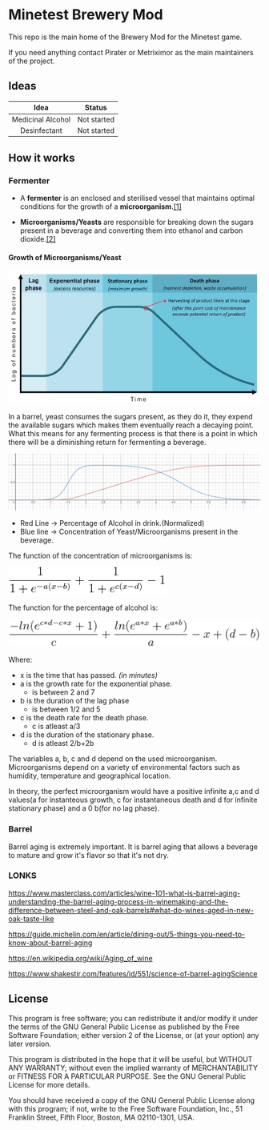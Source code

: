 # Minetest Brewery Mod

This repo is the main home of the Brewery Mod for the Minetest game.

If you need anything contact Pirater or Metriximor as the main maintainers of the project.

## Ideas

|Idea|Status|
|:---:|:---:|
|Medicinal Alcohol| Not started|
|Desinfectant|Not started|

## How it works

### Fermenter

* A **fermenter** is an enclosed and sterilised vessel that maintains optimal conditions for the growth of a **microorganism**.[[1]](https://ib.bioninja.com.au/options/untitled/b1-microbiology-organisms/fermenters.html)

* **Microorganisms/Yeasts** are responsible for breaking down the sugars present in a beverage and converting them into ethanol and carbon dioxide.[[2]](https://en.wikipedia.org/wiki/Fermentation_in_winemaking)

#### Growth of Microorganisms/Yeast

![Growth of Microorganisms](/wiki/microorganism_growth.png)

In a barrel, yeast consumes the sugars present, as they do it, they expend the available sugars which makes them eventually reach a decaying point. What this means for any fermenting process is that there is a point in which there will be a diminishing return for fermenting a beverage.

![Alcohol Percentage](/wiki/alcohol_percentage.png)

* Red Line -> Percentage of Alcohol in drink.(Normalized)
* Blue line -> Concentration of Yeast/Microorganisms present in the beverage.

The function of the concentration of microorganisms is:

![1/(1+e^(-a(x-b)))+1/(1+e^(c(x-d)))-1](/wiki/microorganism_growth_function.png)

The function for the percentage of alcohol is:

![-ln(e^(c*d-c*x)+1)/c+ln(e^(a*x)+e^(a*b))/a-x+(d-b))](/wiki/alcohol_percentage_function.png)

Where:

* x is the time that has passed. *(in minutes)*
* a is the growth rate for the exponential phase.
  * is between 2 and 7
* b is the duration of the lag phase
  * is between 1/2 and 5
* c is the death rate for the death phase.
  * c is atleast a/3
* d is the duration of the stationary phase.
  * d is atleast 2/b+2b

The variables a, b, c and d depend on the used microorganism.
Microorganisms depend on a variety of environmental factors such as humidity, temperature and geographical location.

In theory, the perfect microorganism would have a positive infinite a,c and d values(a for instanteous growth, c for instantaneous death and d for infinite stationary phase) and a 0 b(for no lag phase).

### Barrel

Barrel aging is extremely important. It is barrel aging that allows a beverage to mature and grow it's flavor so that it's not dry.

### LONKS

<https://www.masterclass.com/articles/wine-101-what-is-barrel-aging-understanding-the-barrel-aging-process-in-winemaking-and-the-difference-between-steel-and-oak-barrels#what-do-wines-aged-in-new-oak-taste-like>

<https://guide.michelin.com/en/article/dining-out/5-things-you-need-to-know-about-barrel-aging>

<https://en.wikipedia.org/wiki/Aging_of_wine>

<https://www.shakestir.com/features/id/551/science-of-barrel-agingScience>

## License

This program is free software; you can redistribute it and/or
modify it under the terms of the GNU General Public License
as published by the Free Software Foundation; either version 2
of the License, or (at your option) any later version.

This program is distributed in the hope that it will be useful,
but WITHOUT ANY WARRANTY; without even the implied warranty of
MERCHANTABILITY or FITNESS FOR A PARTICULAR PURPOSE.  See the
GNU General Public License for more details.

You should have received a copy of the GNU General Public License
along with this program; if not, write to the Free Software
Foundation, Inc., 51 Franklin Street, Fifth Floor, Boston, MA  02110-1301, USA.